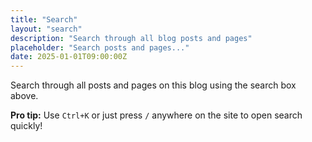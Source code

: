 ```yaml
---
title: "Search"
layout: "search"
description: "Search through all blog posts and pages"
placeholder: "Search posts and pages..."
date: 2025-01-01T09:00:00Z
---
```


Search through all posts and pages on this blog using the search box above.

**Pro tip:** Use `Ctrl+K` or just press `/` anywhere on the site to open search quickly!